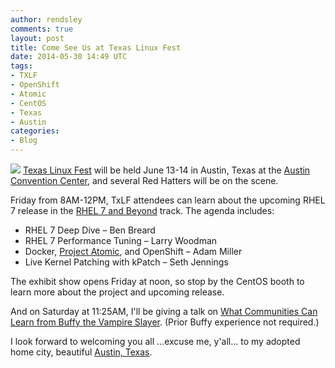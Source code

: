 ```yaml
---
author: rendsley
comments: true
layout: post
title: Come See Us at Texas Linux Fest
date: 2014-05-30 14:49 UTC
tags:
- TXLF
- OpenShift
- Atomic
- CentOS
- Texas
- Austin
categories:
- Blog
---
```

<img src="community.redhat.com/images/blog/TLF_200x200.png"> [Texas Linux Fest](http://texaslinuxfest.org/) will be held June 13-14 in Austin, Texas at the [Austin Convention Center](http://texaslinuxfest.org/venue), and several Red Hatters will be on the scene. 

Friday from 8AM-12PM, TxLF attendees can learn about the upcoming RHEL 7 release in the [RHEL 7 and Beyond](http://texaslinuxfest.org/content/rhel-7-and-beyond) track. The agenda includes:

* RHEL 7 Deep Dive &ndash; Ben Breard
* RHEL 7 Performance Tuning &ndash; Larry Woodman
* Docker, [Project Atomic](http://www.projectatomic.io/), and OpenShift &ndash; Adam Miller
* Live Kernel Patching with kPatch &ndash; Seth Jennings

The exhibit show opens Friday at noon, so stop by the CentOS booth to learn more about the project and upcoming release. 

And on Saturday at 11:25AM, I'll be giving a talk on [What Communities Can Learn from Buffy the Vampire Slayer](http://texaslinuxfest.org/content/what-communities-can-learn-buffy-vampire-slayer). (Prior Buffy experience not required.)

I look forward to welcoming you all ...excuse me, y'all... to my adopted home city, beautiful [Austin, Texas](http://www.austintexas.org/).
